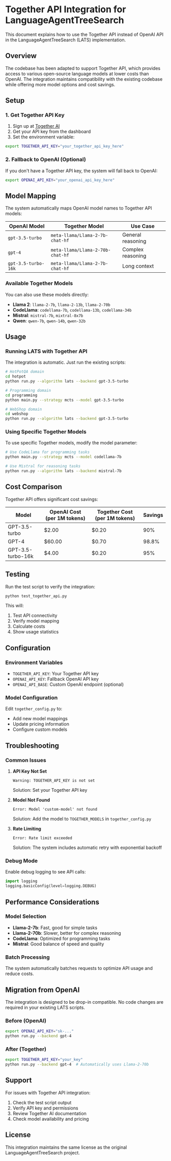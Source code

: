 # Together API Integration for LanguageAgentTreeSearch

This document explains how to use the Together API instead of OpenAI API in the LanguageAgentTreeSearch (LATS) implementation.

## Overview

The codebase has been adapted to support Together API, which provides access to various open-source language models at lower costs than OpenAI. The integration maintains compatibility with the existing codebase while offering more model options and cost savings.

## Setup

### 1. Get Together API Key

1. Sign up at [Together AI](https://together.ai/)
2. Get your API key from the dashboard
3. Set the environment variable:

```bash
export TOGETHER_API_KEY="your_together_api_key_here"
```

### 2. Fallback to OpenAI (Optional)

If you don't have a Together API key, the system will fall back to OpenAI:

```bash
export OPENAI_API_KEY="your_openai_api_key_here"
```

## Model Mapping

The system automatically maps OpenAI model names to Together API models:

| OpenAI Model | Together Model | Use Case |
|-------------|----------------|----------|
| `gpt-3.5-turbo` | `meta-llama/Llama-2-7b-chat-hf` | General reasoning |
| `gpt-4` | `meta-llama/Llama-2-70b-chat-hf` | Complex reasoning |
| `gpt-3.5-turbo-16k` | `meta-llama/Llama-2-7b-chat-hf` | Long context |

### Available Together Models

You can also use these models directly:

- **Llama 2**: `llama-2-7b`, `llama-2-13b`, `llama-2-70b`
- **CodeLlama**: `codellama-7b`, `codellama-13b`, `codellama-34b`
- **Mistral**: `mistral-7b`, `mixtral-8x7b`
- **Qwen**: `qwen-7b`, `qwen-14b`, `qwen-32b`

## Usage

### Running LATS with Together API

The integration is automatic. Just run the existing scripts:

```bash
# HotPotQA domain
cd hotpot
python run.py --algorithm lats --backend gpt-3.5-turbo

# Programming domain  
cd programming
python main.py --strategy mcts --model gpt-3.5-turbo

# WebShop domain
cd webshop
python run.py --algorithm lats --backend gpt-3.5-turbo
```

### Using Specific Together Models

To use specific Together models, modify the model parameter:

```bash
# Use CodeLlama for programming tasks
python main.py --strategy mcts --model codellama-7b

# Use Mistral for reasoning tasks
python run.py --algorithm lats --backend mistral-7b
```

## Cost Comparison

Together API offers significant cost savings:

| Model | OpenAI Cost (per 1M tokens) | Together Cost (per 1M tokens) | Savings |
|-------|----------------------------|-------------------------------|---------|
| GPT-3.5-turbo | $2.00 | $0.20 | 90% |
| GPT-4 | $60.00 | $0.70 | 98.8% |
| GPT-3.5-turbo-16k | $4.00 | $0.20 | 95% |

## Testing

Run the test script to verify the integration:

```bash
python test_together_api.py
```

This will:
1. Test API connectivity
2. Verify model mapping
3. Calculate costs
4. Show usage statistics

## Configuration

### Environment Variables

- `TOGETHER_API_KEY`: Your Together API key
- `OPENAI_API_KEY`: Fallback OpenAI API key
- `OPENAI_API_BASE`: Custom OpenAI endpoint (optional)

### Model Configuration

Edit `together_config.py` to:
- Add new model mappings
- Update pricing information
- Configure custom models

## Troubleshooting

### Common Issues

1. **API Key Not Set**
   ```
   Warning: TOGETHER_API_KEY is not set
   ```
   Solution: Set your Together API key

2. **Model Not Found**
   ```
   Error: Model 'custom-model' not found
   ```
   Solution: Add the model to `TOGETHER_MODELS` in `together_config.py`

3. **Rate Limiting**
   ```
   Error: Rate limit exceeded
   ```
   Solution: The system includes automatic retry with exponential backoff

### Debug Mode

Enable debug logging to see API calls:

```python
import logging
logging.basicConfig(level=logging.DEBUG)
```

## Performance Considerations

### Model Selection

- **Llama-2-7b**: Fast, good for simple tasks
- **Llama-2-70b**: Slower, better for complex reasoning
- **CodeLlama**: Optimized for programming tasks
- **Mistral**: Good balance of speed and quality

### Batch Processing

The system automatically batches requests to optimize API usage and reduce costs.

## Migration from OpenAI

The integration is designed to be drop-in compatible. No code changes are required in your existing LATS scripts.

### Before (OpenAI)
```bash
export OPENAI_API_KEY="sk-..."
python run.py --backend gpt-4
```

### After (Together)
```bash
export TOGETHER_API_KEY="your_key"
python run.py --backend gpt-4  # Automatically uses Llama-2-70b
```

## Support

For issues with Together API integration:

1. Check the test script output
2. Verify API key and permissions
3. Review Together AI documentation
4. Check model availability and pricing

## License

This integration maintains the same license as the original LanguageAgentTreeSearch project.
